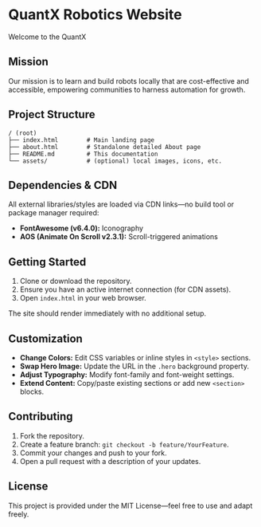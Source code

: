 # QuantX Robotics Website

Welcome to the QuantX 
## Mission
Our mission is to learn and build robots locally that are cost-effective and accessible, empowering communities to harness automation for growth.

## Project Structure

```
/ (root)
├── index.html        # Main landing page
├── about.html        # Standalone detailed About page
├── README.md         # This documentation
└── assets/           # (optional) local images, icons, etc.
```

## Dependencies & CDN
All external libraries/styles are loaded via CDN links—no build tool or package manager required:

- **FontAwesome (v6.4.0):** Iconography
- **AOS (Animate On Scroll v2.3.1):** Scroll-triggered animations

## Getting Started

1. Clone or download the repository.
2. Ensure you have an active internet connection (for CDN assets).
3. Open `index.html` in your web browser.

The site should render immediately with no additional setup.

## Customization

- **Change Colors:** Edit CSS variables or inline styles in `<style>` sections.
- **Swap Hero Image:** Update the URL in the `.hero` background property.
- **Adjust Typography:** Modify font-family and font-weight settings.
- **Extend Content:** Copy/paste existing sections or add new `<section>` blocks.

## Contributing

1. Fork the repository.
2. Create a feature branch: `git checkout -b feature/YourFeature`.
3. Commit your changes and push to your fork.
4. Open a pull request with a description of your updates.

## License

This project is provided under the MIT License—feel free to use and adapt freely. 